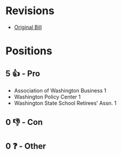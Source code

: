 # Revisions
* [Original Bill](1/)

# Positions
## 5 👍 - Pro
* Association of Washington Business 1
* Washington Policy Center 1
* Washington State School Retirees’ Assn.  1

## 0 👎 - Con

## 0 ❓ - Other
